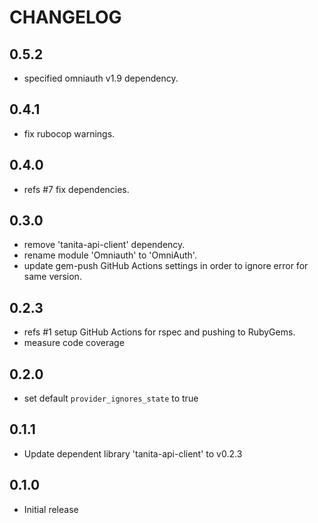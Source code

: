 # CHANGELOG

## 0.5.2

- specified omniauth v1.9 dependency.

## 0.4.1

- fix rubocop warnings.

## 0.4.0

- refs #7 fix dependencies.

## 0.3.0

- remove 'tanita-api-client' dependency.
- rename module 'Omniauth' to 'OmniAuth'.
- update gem-push GitHub Actions settings in order to ignore error for same version.

## 0.2.3

- refs #1 setup GitHub Actions for rspec and pushing to RubyGems.
- measure code coverage

## 0.2.0

- set default `provider_ignores_state` to true

## 0.1.1

- Update dependent library 'tanita-api-client' to v0.2.3

## 0.1.0

- Initial release
